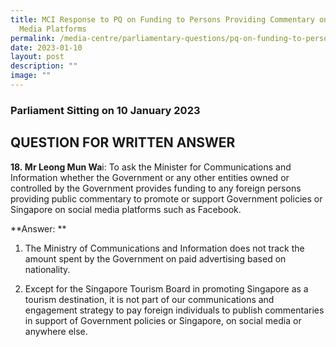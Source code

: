 ```yaml
---
title: MCI Response to PQ on Funding to Persons Providing Commentary on Social
  Media Platforms
permalink: /media-centre/parliamentary-questions/pq-on-funding-to-persons-providing-commentary-on-social-media/
date: 2023-01-10
layout: post
description: ""
image: ""
---
```

### Parliament Sitting on 10 January 2023

QUESTION FOR WRITTEN ANSWER
---------------------------

**18. Mr Leong Mun Wa**i: To ask the Minister for Communications and Information whether the Government or any other entities owned or controlled by the Government provides funding to any foreign persons providing public commentary to promote or support Government policies or Singapore on social media platforms such as Facebook.

**Answer: **

1. The Ministry of Communications and Information does not track the amount spent by the Government on paid advertising based on nationality.   

2. Except for the Singapore Tourism Board in promoting Singapore as a tourism destination, it is not part of our communications and engagement strategy to pay foreign individuals to publish commentaries in support of Government policies or Singapore, on social media or anywhere else.